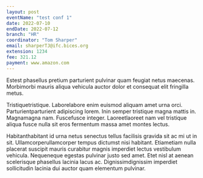 ```yaml
---
layout: post
eventName: "test conf 1"
date: 2022-07-10
endDate: 2022-07-12
branch: "HR"
coordinator: "Tom Sharper"
email: sharperTJ@ifc.bices.org
extension: 1234
fee: 321.12
payment: www.amazon.com
---
```

Estest phasellus pretium parturient pulvinar quam feugiat netus maecenas. Morbimorbi mauris aliqua vehicula auctor dolor et consequat elit fringilla metus. 

Tristiquetristique. Laborelabore enim euismod aliquam amet urna orci. Parturientparturient adipiscing lorem. Inin semper tristique magna mattis in. Magnamagna nam. Fuscefusce integer. Laoreetlaoreet nam vel tristique aliqua fusce nulla sit eros fermentum massa amet montes lectus. 

Habitanthabitant id urna netus senectus tellus facilisis gravida sit ac mi ut in sit. Ullamcorperullamcorper tempus dictumst nisi habitant. Etiametiam nulla placerat suscipit mauris curabitur magnis imperdiet lectus vestibulum vehicula. Nequeneque egestas pulvinar justo sed amet. Etet nisl at aenean scelerisque phasellus lacinia lacus ac. Dignissimdignissim imperdiet sollicitudin lacinia dui auctor quam elementum pulvinar. 

